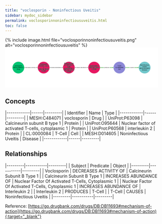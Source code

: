 ```yaml
---
title: "voclosporin - Noninfectious Uveitis"
sidebar: mydoc_sidebar
permalink: voclosporinnoninfectiousuveitis.html
toc: false 
---
```


{% include image.html file="voclosporinnoninfectiousuveitis.png" alt="voclosporinnoninfectiousuveitis" %}![Path Visualization](/images/voclosporinnoninfectiousuveitis.png)

## Concepts

|------------|------|---------|
| Identifier | Name | Type    |
|------------|------|---------|
| MESH:C484071 | voclosporin | Drug |
| UniProt:P63098 | Calcineurin subunit B type 1 | Protein |
| UniProt:O95644 | Nuclear factor of activated T-cells, cytoplasmic 1 | Protein |
| UniProt:P60568 | interleukin 2 | Protein |
| CL:0000084 | T-Cell | Cell |
| MESH:D014605 | Noninfectious Uveitis | Disease |
|------------|------|---------|

## Relationships

|---------|-----------|---------|
| Subject | Predicate | Object  |
|---------|-----------|---------|
| Voclosporin | DECREASES ACTIVITY OF | Calcineurin Subunit B Type 1 |
| Calcineurin Subunit B Type 1 | INCREASES ABUNDANCE OF | Nuclear Factor Of Activated T-Cells, Cytoplasmic 1 |
| Nuclear Factor Of Activated T-Cells, Cytoplasmic 1 | INCREASES ABUNDANCE OF | Interleukin 2 |
| Interleukin 2 | PRODUCES | T-Cell |
| T-Cell | CAUSES | Noninfectious Uveitis |
|---------|-----------|---------|

Reference: [https://go.drugbank.com/drugs/DB:DB11693#mechanism-of-action](https://go.drugbank.com/drugs/DB:DB11693#mechanism-of-action){:target="_blank"}